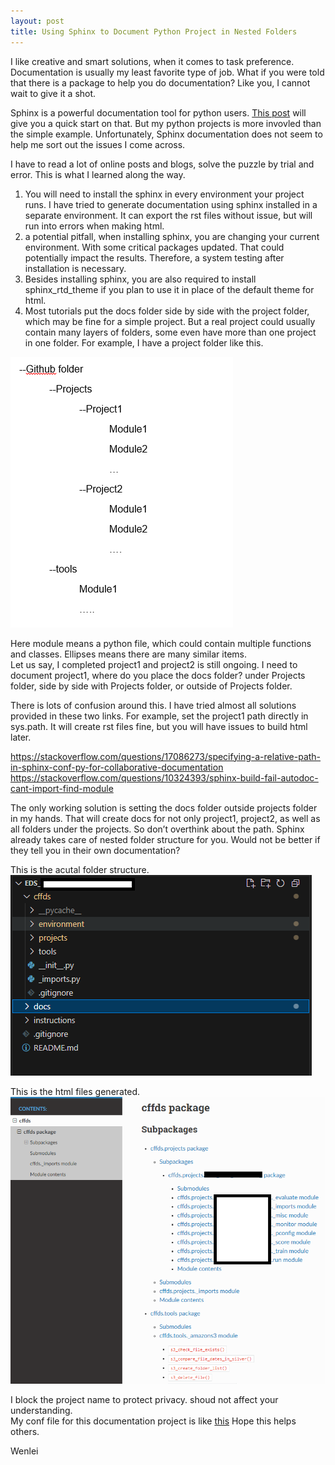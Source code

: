 ```yaml
---
layout: post
title: Using Sphinx to Document Python Project in Nested Folders
---
```


I like creative and smart solutions, when it comes to task preference. Documentation is usually my least favorite type of job. What if you were told that there is a package to help you do documentation? Like you, I cannot wait to give it a shot.   

Sphinx is a powerful documentation tool for python users. [This post](https://towardsdatascience.com/documenting-python-code-with-sphinx-554e1d6c4f6d/) will give you a quick start on that.  But my python projects is more invovled than the simple example. Unfortunately, Sphinx documentation does not seem to help me sort out the issues I come across.  

I have to read a lot of online posts and blogs, solve the puzzle by trial and error. This is what I learned along the way.    

1. You will need to install the sphinx in every environment your project runs. I have tried to generate documentation using sphinx installed in a separate environment. It can export the rst files without issue, but will run into errors when making html.  
2. a potential pitfall, when installing sphinx, you are changing your current environment. With some critical packages updated. That could potentially impact the results. Therefore, a system testing after installation is necessary.  
3. Besides installing sphinx, you are also required to install sphinx_rtd_theme if you plan to use it in place of the default theme for html.  
4. Most tutorials put the docs folder side by side with the project folder, which may be fine for a simple project. But a real project could usually contain many layers of folders, some even have more than one project in one folder. For example, I have a project folder like this.  
<img src="/images/blog66/folder_structure.png">   

Here module means a python file, which could contain multiple functions and classes. Ellipses means there are many similar items.   
Let us say, I completed project1 and project2 is still ongoing. I need to document project1, where do you place the docs folder?  under Projects folder, side by side with Projects folder, or outside of Projects folder.  

There is lots of confusion around this. I have tried almost all solutions provided in these two links. For example, set the project1 path directly in sys.path. It will create rst files fine, but you will have issues to build html later.  

<https://stackoverflow.com/questions/17086273/specifying-a-relative-path-in-sphinx-conf-py-for-collaborative-documentation>  
<https://stackoverflow.com/questions/10324393/sphinx-build-fail-autodoc-cant-import-find-module>  

The only working solution is setting the docs folder outside projects folder in my hands. That will create docs for not only project1, project2, as well as all folders under the projects. So don’t overthink about the path. Sphinx already takes care of nested folder structure for you. Would not be better if they tell you in their own documentation?  

This is the acutal folder structure.  
<img src="/images/blog66/folder_structure2.PNG">     

This is the html files generated.  
<img src="/images/blog66/output_doc_structure.PNG">   

I block the project name to protect privacy. shoud not affect your understanding.     
My conf file for this documentation project is like [this](/Files/conf.py)
Hope this helps others.   

Wenlei






